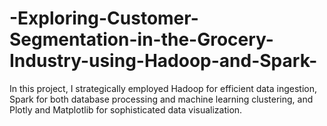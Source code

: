 # -Exploring-Customer-Segmentation-in-the-Grocery-Industry-using-Hadoop-and-Spark-
In this project, I strategically employed Hadoop for efficient data ingestion, Spark for both database processing and machine learning clustering, and Plotly and Matplotlib for sophisticated data visualization.
